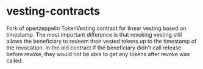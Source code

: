 # vesting-contracts
Fork of openzeppelin TokenVesting contract for linear vesting based on timestamp. The most important difference is that revoking vesting still allows the beneficiary to redeem their vested tokens up to the timestamp of the revocation. In the old contract if the beneficiary didn't call release before revoke, they would not be able to get any tokens after revoke was called.
